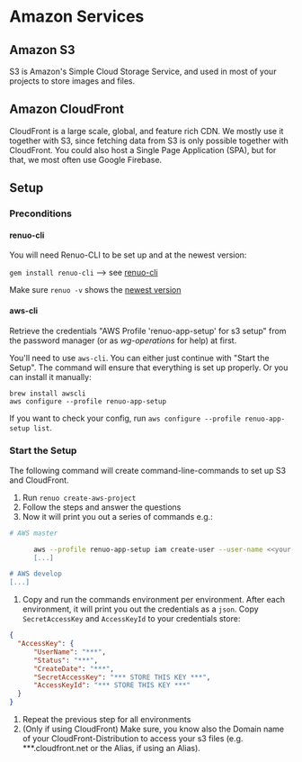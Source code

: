 # Amazon Services

## Amazon S3

S3 is Amazon's Simple Cloud Storage Service‎, and used in most of your projects to store images and
files.

## Amazon CloudFront

CloudFront is a large scale, global, and feature rich CDN. We mostly use it together with S3, since fetching
data from S3 is only possible together with CloudFront. You could also host a Single Page Application (SPA),
but for that, we most often use Google Firebase.

## Setup

### Preconditions

#### renuo-cli

You will need Renuo-CLI to be set up and at the newest version:

`gem install renuo-cli` --> see [renuo-cli](https://github.com/renuo/renuo-cli)

Make sure `renuo -v` shows the [newest version](https://github.com/renuo/renuo-cli/tags)

#### aws-cli

Retrieve the credentials "AWS Profile 'renuo-app-setup' for s3 setup" from the password manager (or as _wg-operations_ for help) at first.

You'll need to use `aws-cli`. You can either just continue with "Start the Setup". The command will ensure that everything is set up properly.
Or you can install it manually:

```
brew install awscli
aws configure --profile renuo-app-setup
```

If you want to check your config, run `aws configure --profile renuo-app-setup list`.

### Start the Setup

The following command will create command-line-commands to set up S3 and CloudFront.

1. Run `renuo create-aws-project`
1. Follow the steps and answer the questions
1. Now it will print you out a series of commands e.g.:

```sh
# AWS master

      aws --profile renuo-app-setup iam create-user --user-name <<your-project>>
      [...]

# AWS develop
[...]
```

1. Copy and run the commands environment per environment. After each environment,
it will print you out the credentials as a `json`. Copy `SecretAccessKey` and `AccessKeyId` to
your credentials store:

```json
{
  "AccessKey": {
      "UserName": "***",
      "Status": "***",
      "CreateDate": "***",
      "SecretAccessKey": "*** STORE THIS KEY ***",
      "AccessKeyId": "*** STORE THIS KEY ***"
  }
}
```

1. Repeat the previous step for all environments
1. (Only if using CloudFront) Make sure, you know also the Domain name of your CloudFront-Distribution to access your s3 files
(e.g. ***.cloudfront.net or the Alias, if using an Alias).
